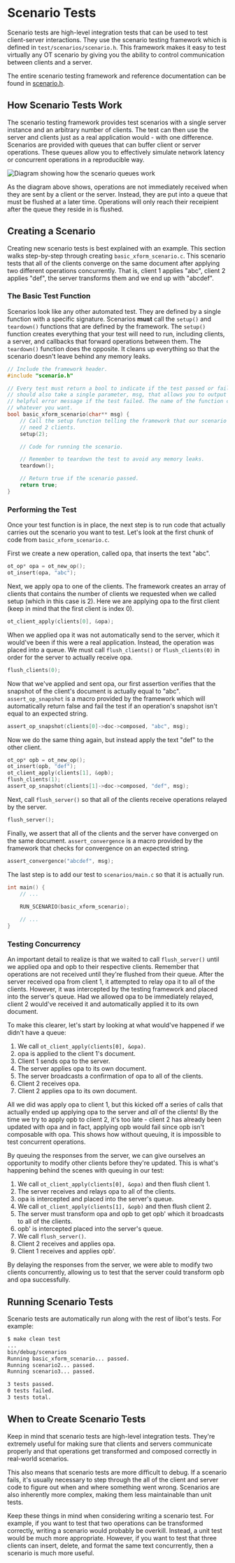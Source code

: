 Scenario Tests
==============

Scenario tests are high-level integration tests that can be used to test client-server interactions. They use the scenario testing framework which is defined in `test/scenarios/scenario.h`. This framework makes it easy to test virtually any OT scenario by giving you the ability to control communication between clients and a server.

The entire scenario testing framework and reference documentation can be found in [scenario.h](../../test/scenarios/scenario.h).

How Scenario Tests Work
-----------------------

The scenario testing framework provides test scenarios with a single server instance and an arbitrary number of clients. The test can then use the server and clients just as a real application would - with one difference. Scenarios are provided with queues that can buffer client or server operations. These queues allow you to effectively simulate network latency or concurrent operations in a reproducible way.

![Diagram showing how the scenario queues work](scenario-diagram.svg)

As the diagram above shows, operations are not immediately received when they are sent by a client or the server. Instead, they are put into a queue that must be flushed at a later time. Operations will only reach their receipient after the queue they reside in is flushed.

Creating a Scenario
-------------------

Creating new scenario tests is best explained with an example. This section walks step-by-step through creating `basic_xform_scenario.c`. This scenario tests that all of the clients converge on the same document after applying two different operations concurrently. That is, client 1 applies "abc", client 2 applies "def", the server transforms them and we end up with "abcdef".

### The Basic Test Function

Scenarios look like any other automated test. They are defined by a single function with a specific signature. Scenarios **must** call the `setup()` and `teardown()` functions that are defined by the framework. The `setup()` function creates everything that your test will need to run, including clients, a server, and callbacks that forward operations between them. The `teardown()` function does the opposite. It cleans up everything so that the scenario doesn't leave behind any memory leaks.

```c
// Include the framework header.
#include "scenario.h"

// Every test must return a bool to indicate if the test passed or failed. It
// should also take a single parameter, msg, that allows you to output a
// helpful error message if the test failed. The name of the function can be
// whatever you want.
bool basic_xform_scenario(char** msg) {
    // Call the setup function telling the framework that our scenario will
    // need 2 clients.
    setup(2);

    // Code for running the scenario.

    // Remember to teardown the test to avoid any memory leaks.
    teardown();

    // Return true if the scenario passed.
    return true;
}
```

### Performing the Test

Once your test function is in place, the next step is to run code that actually carries out the scenario you want to test. Let's look at the first chunk of code from `basic_xform_scenario.c`.

First we create a new operation, called opa, that inserts the text "abc".

```c
ot_op* opa = ot_new_op();
ot_insert(opa, "abc");
```

Next, we apply opa to one of the clients. The framework creates an array of clients that contains the number of clients we requested when we called setup (which in this case is 2). Here we are applying opa to the first client (keep in mind that the first client is index 0).

```c
ot_client_apply(clients[0], &opa);
```

When we applied opa it was not automatically send to the server, which it would've been if this were a real application. Instead, the operation was placed into a queue. We must call `flush_clients()` or `flush_clients(0)` in order for the server to actually receive opa.

```c
flush_clients(0);
```

Now that we've applied and sent opa, our first assertion verifies that the snapshot of the client's document is actually equal to "abc". `assert_op_snapshot` is a macro provided by the framework which will automatically return false and fail the test if an operation's snapshot isn't equal to an expected string.

```c
assert_op_snapshot(clients[0]->doc->composed, "abc", msg);
```

Now we do the same thing again, but instead apply the text "def" to the other client.

```c
ot_op* opb = ot_new_op();
ot_insert(opb, "def");
ot_client_apply(clients[1], &opb);
flush_clients(1);
assert_op_snapshot(clients[1]->doc->composed, "def", msg);
```

Next, call `flush_server()` so that all of the clients receive operations relayed by the server.

```c
flush_server();
```

Finally, we assert that all of the clients and the server have converged on the same document. `assert_convergence` is a macro provided by the framework that checks for convergence on an expected string.

```c
assert_convergence("abcdef", msg);
```

The last step is to add our test to `scenarios/main.c` so that it is actually run.

```c
int main() {
    // ...
    
    RUN_SCENARIO(basic_xform_scenario);

    // ...
}
```

### Testing Concurrency

An important detail to realize is that we waited to call `flush_server()` until we applied opa and opb to their respective clients. Remember that operations are not received until they're flushed from their queue. After the server received opa from client 1, it attempted to relay opa it to all of the clients. However, it was intercepted by the testing framework and placed into the server's queue. Had we allowed opa to be immediately relayed, client 2 would've received it and automatically applied it to its own document.

To make this clearer, let's start by looking at what would've happened if we didn't have a queue:

1. We call `ot_client_apply(clients[0], &opa)`.
2. opa is applied to the client 1's document.
3. Client 1 sends opa to the server.
4. The server applies opa to its own document.
5. The server broadcasts a confirmation of opa to all of the clients.
6. Client 2 receives opa.
7. Client 2 applies opa to its own document.

All we did was apply opa to client 1, but this kicked off a series of calls that actually ended up applying opa to the server and _all_ of the clients! By the time we try to apply opb to client 2, it's too late - client 2 has already been updated with opa and in fact, applying opb would fail since opb isn't composable with opa. This shows how without queuing, it is impossible to test concurrent operations.

By queuing the responses from the server, we can give ourselves an opportunity to modify other clients before they're updated. This is what's happening behind the scenes with queuing in our test:

1. We call `ot_client_apply(clients[0], &opa)` and then flush client 1.
2. The server receives and relays opa to all of the clients.
3. opa is intercepted and placed into the server's queue.
4. We call `ot_client_apply(clients[1], &opb)` and then flush client 2.
5. The server must transform opa and opb to get opb' which it broadcasts to all of the clients.
6. opb' is intercepted placed into the server's queue.
7. We call `flush_server()`.
8. Client 2 receives and applies opa.
9. Client 1 receives and applies opb'.

By delaying the responses from the server, we were able to modify two clients concurrently, allowing us to test that the server could transform opb and opa successfully.

Running Scenario Tests
----------------------

Scenario tests are automatically run along with the rest of libot's tests. For example:

```bash
$ make clean test
...
bin/debug/scenarios
Running basic_xform_scenario... passed.
Running scenario2... passed.
Running scenario3... passed.

3 tests passed.
0 tests failed.
3 tests total.
```

When to Create Scenario Tests
-----------------------------

Keep in mind that scenario tests are high-level integration tests. They're extremely useful for making sure that clients and servers communicate properly and that operations get transformed and composed correctly in real-world scenarios.

This also means that scenario tests are more difficult to debug. If a scenario fails, it's usually necessary to step through the all of the client and server code to figure out when and where something went wrong. Scenarios are also inherently more complex, making them less maintainable than unit tests.

Keep these things in mind when considering writing a scenario test. For example, if you want to test that two operations can be transformed correctly, writing a scenario would probably be overkill. Instead, a unit test would be much more appropriate. However, if you want to test that three clients can insert, delete, and format the same text concurrently, then a scenario is much more useful.
